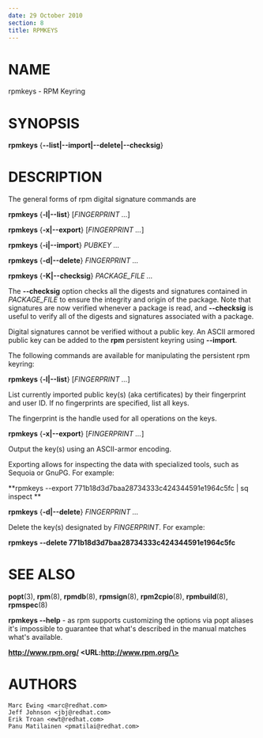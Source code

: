 ```yaml
---
date: 29 October 2010
section: 8
title: RPMKEYS
---
```


NAME
====

rpmkeys - RPM Keyring

SYNOPSIS
========

**rpmkeys** {**\--list\|\--import\|\--delete\|\--checksig**}

DESCRIPTION
===========

The general forms of rpm digital signature commands are

**rpmkeys** {**-l\|\--list**} \[*FINGERPRINT \...*\]

**rpmkeys** {**-x\|\--export**} \[*FINGERPRINT \...*\]

**rpmkeys** {**-i\|\--import**} *PUBKEY \...*

**rpmkeys** {**-d\|\--delete**} *FINGERPRINT \...*

**rpmkeys** {**-K\|\--checksig**} *PACKAGE\_FILE \...*

The **\--checksig** option checks all the digests and signatures
contained in *PACKAGE\_FILE* to ensure the integrity and origin of the
package. Note that signatures are now verified whenever a package is
read, and **\--checksig** is useful to verify all of the digests and
signatures associated with a package.

Digital signatures cannot be verified without a public key. An ASCII
armored public key can be added to the **rpm** persistent keyring using
**\--import**.

The following commands are available for manipulating the persistent
rpm keyring:

**rpmkeys** {**-l\|\--list**} \[*FINGERPRINT \...*\]

List currently imported public key(s) (aka certificates) by their
fingerprint and user ID. If no fingerprints are specified, list all keys.

The fingerprint is the handle used for all operations on the keys.

**rpmkeys** {**-x\|\--export**} \[*FINGERPRINT \...*\]

Output the key(s) using an ASCII-armor encoding.

Exporting allows for inspecting the data with specialized tools, such
as Sequoia or GnuPG. For example:

**rpmkeys --export 771b18d3d7baa28734333c424344591e1964c5fc | sq inspect **

**rpmkeys** {**-d\|\--delete**} *FINGERPRINT \...*

Delete the key(s) designated by *FINGERPRINT*. For example:

**rpmkeys** **\--delete 771b18d3d7baa28734333c424344591e1964c5fc**

SEE ALSO
========

**popt**(3), **rpm**(8), **rpmdb**(8), **rpmsign**(8), **rpm2cpio**(8),
**rpmbuild**(8), **rpmspec**(8)

**rpmkeys \--help** - as rpm supports customizing the options via popt
aliases it\'s impossible to guarantee that what\'s described in the
manual matches what\'s available.

**http://www.rpm.org/ \<URL:http://www.rpm.org/\>**

AUTHORS
=======

    Marc Ewing <marc@redhat.com>
    Jeff Johnson <jbj@redhat.com>
    Erik Troan <ewt@redhat.com>
    Panu Matilainen <pmatilai@redhat.com>
